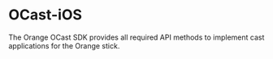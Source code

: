 # OCast-iOS
The Orange OCast SDK provides all required API methods to implement cast applications for the Orange stick.
